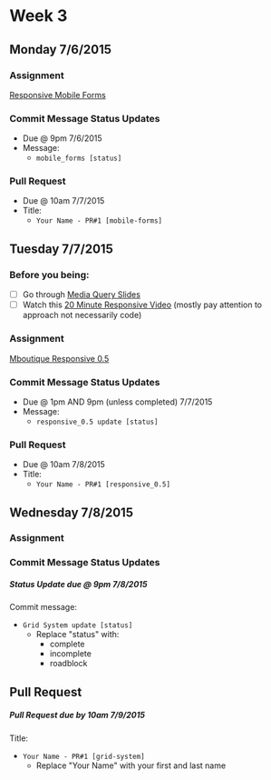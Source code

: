 # Week 3

## Monday 7/6/2015

### Assignment 

<a href="https://github.com/Learning-Fuze/Prep-Work/tree/master/week3/Mobile_Forms#mobile-forms" target="_blank">Responsive Mobile Forms</a>

### Commit Message Status Updates

- Due @ 9pm 7/6/2015
- Message:
	- `mobile_forms [status]`

### Pull Request

- Due @ 10am 7/7/2015
- Title:
	- `Your Name - PR#1 [mobile-forms]`

## Tuesday 7/7/2015

### Before you being:
- [ ] Go through [Media Query Slides](https://docs.google.com/a/learningfuze.com/presentation/d/1AL0koRJybaATcGMYxuGYRIM4Ss6gmUIUwAfYJ8IxzKI/edit?usp=sharing)
- [ ] Watch this [20 Minute Responsive Video](https://www.youtube.com/watch?v=BIz02qY5BRA) (mostly pay attention to approach not necessarily code)
 
### Assignment

<a href="https://github.com/Learning-Fuze/C5_mboutique/tree/master/responsive_0.5" target="_blank">Mboutique Responsive 0.5</a>

### Commit Message Status Updates

- Due @ 1pm AND 9pm (unless completed) 7/7/2015
- Message:
	- `responsive_0.5 update [status]`

### Pull Request

- Due @ 10am 7/8/2015
- Title:
	- `Your Name - PR#1 [responsive_0.5]`

## Wednesday 7/8/2015

### Assignment 

<a href="https://github.com/Learning-Fuze/Prep-Work/tree/master/week3/Grid_System#grid-system"></a>

### Commit Message Status Updates

##### Status Update due @ 9pm 7/8/2015

Commit message:
- `Grid System update [status]`
	- Replace "status" with:
		- complete
		- incomplete
		- roadblock 

## Pull Request

##### Pull Request due by 10am 7/9/2015

Title:
- `Your Name - PR#1 [grid-system]`
	- Replace "Your Name" with your first and last name